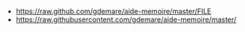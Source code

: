 * https://raw.github.com/gdemare/aide-memoire/master/FILE
* https://raw.githubusercontent.com/gdemare/aide-memoire/master/
